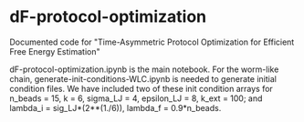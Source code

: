 # dF-protocol-optimization

Documented code for "Time-Asymmetric Protocol Optimization for Efficient Free Energy Estimation"

dF-protocol-optimization.ipynb is the main notebook. For the worm-like chain, generate-init-conditions-WLC.ipynb is needed to generate initial condition files. We have included two of these init condition arrays for n_beads = 15, k = 6, sigma_LJ = 4, epsilon_LJ = 8, k_ext = 100; and lambda_i = sig_LJ*(2**(1./6)), lambda_f = 0.9*n_beads.

